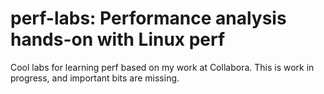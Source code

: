# perf-labs: Performance analysis hands-on with Linux perf

Cool labs for learning perf based on my work at Collabora. This is work in progress, and important bits are missing.
